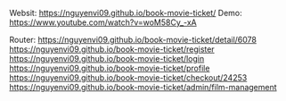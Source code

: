 Websit: https://nguyenvi09.github.io/book-movie-ticket/
Demo: https://www.youtube.com/watch?v=woM58Cy_-xA

Router: 
https://nguyenvi09.github.io/book-movie-ticket/detail/6078
https://nguyenvi09.github.io/book-movie-ticket/register
https://nguyenvi09.github.io/book-movie-ticket/login
https://nguyenvi09.github.io/book-movie-ticket/profile
https://nguyenvi09.github.io/book-movie-ticket/checkout/24253
https://nguyenvi09.github.io/book-movie-ticket/admin/film-management
